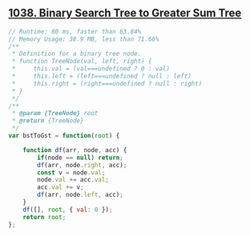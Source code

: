 ## [1038. Binary Search Tree to Greater Sum Tree](https://leetcode.com/problems/binary-search-tree-to-greater-sum-tree/)
```javascript
// Runtime: 80 ms, faster than 63.84%
// Memory Usage: 38.9 MB, less than 71.66%
/**
 * Definition for a binary tree node.
 * function TreeNode(val, left, right) {
 *     this.val = (val===undefined ? 0 : val)
 *     this.left = (left===undefined ? null : left)
 *     this.right = (right===undefined ? null : right)
 * }
 */
/**
 * @param {TreeNode} root
 * @return {TreeNode}
 */
var bstToGst = function(root) {

    function df(arr, node, acc) {
        if(node == null) return;
        df(arr, node.right, acc);
        const v = node.val;
        node.val += acc.val;
        acc.val += v;
        df(arr, node.left, acc);
    }
    df([], root, { val: 0 });
    return root;
};
```
